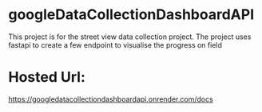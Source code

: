 # googleDataCollectionDashboardAPI
This project is for the street view data collection project. The project uses fastapi to create a few endpoint to visualise the progress on field

# Hosted Url:
https://googledatacollectiondashboardapi.onrender.com/docs
